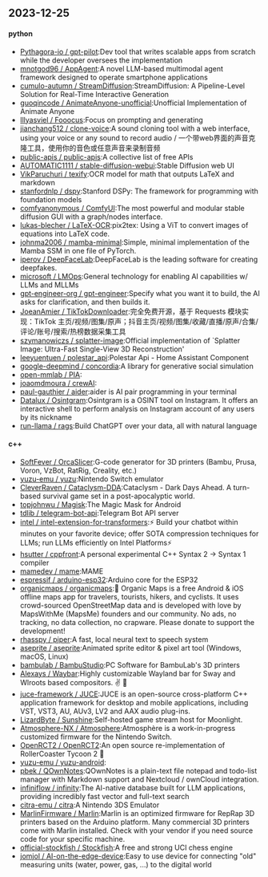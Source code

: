 ## 2023-12-25

#### python
* [Pythagora-io / gpt-pilot](https://github.com/Pythagora-io/gpt-pilot):Dev tool that writes scalable apps from scratch while the developer oversees the implementation
* [mnotgod96 / AppAgent](https://github.com/mnotgod96/AppAgent):A novel LLM-based multimodal agent framework designed to operate smartphone applications
* [cumulo-autumn / StreamDiffusion](https://github.com/cumulo-autumn/StreamDiffusion):StreamDiffusion: A Pipeline-Level Solution for Real-Time Interactive Generation
* [guoqincode / AnimateAnyone-unofficial](https://github.com/guoqincode/AnimateAnyone-unofficial):Unofficial Implementation of Animate Anyone
* [lllyasviel / Fooocus](https://github.com/lllyasviel/Fooocus):Focus on prompting and generating
* [jianchang512 / clone-voice](https://github.com/jianchang512/clone-voice):A sound cloning tool with a web interface, using your voice or any sound to record audio / 一个带web界面的声音克隆工具，使用你的音色或任意声音来录制音频
* [public-apis / public-apis](https://github.com/public-apis/public-apis):A collective list of free APIs
* [AUTOMATIC1111 / stable-diffusion-webui](https://github.com/AUTOMATIC1111/stable-diffusion-webui):Stable Diffusion web UI
* [VikParuchuri / texify](https://github.com/VikParuchuri/texify):OCR model for math that outputs LaTeX and markdown
* [stanfordnlp / dspy](https://github.com/stanfordnlp/dspy):Stanford DSPy: The framework for programming with foundation models
* [comfyanonymous / ComfyUI](https://github.com/comfyanonymous/ComfyUI):The most powerful and modular stable diffusion GUI with a graph/nodes interface.
* [lukas-blecher / LaTeX-OCR](https://github.com/lukas-blecher/LaTeX-OCR):pix2tex: Using a ViT to convert images of equations into LaTeX code.
* [johnma2006 / mamba-minimal](https://github.com/johnma2006/mamba-minimal):Simple, minimal implementation of the Mamba SSM in one file of PyTorch.
* [iperov / DeepFaceLab](https://github.com/iperov/DeepFaceLab):DeepFaceLab is the leading software for creating deepfakes.
* [microsoft / LMOps](https://github.com/microsoft/LMOps):General technology for enabling AI capabilities w/ LLMs and MLLMs
* [gpt-engineer-org / gpt-engineer](https://github.com/gpt-engineer-org/gpt-engineer):Specify what you want it to build, the AI asks for clarification, and then builds it.
* [JoeanAmier / TikTokDownloader](https://github.com/JoeanAmier/TikTokDownloader):完全免费开源，基于 Requests 模块实现：TikTok 主页/视频/图集/原声；抖音主页/视频/图集/收藏/直播/原声/合集/评论/账号/搜索/热榜数据采集工具
* [szymanowiczs / splatter-image](https://github.com/szymanowiczs/splatter-image):Official implementation of `Splatter Image: Ultra-Fast Single-View 3D Reconstruction'
* [leeyuentuen / polestar_api](https://github.com/leeyuentuen/polestar_api):Polestar Api - Home Assistant Component
* [google-deepmind / concordia](https://github.com/google-deepmind/concordia):A library for generative social simulation
* [open-mmlab / PIA](https://github.com/open-mmlab/PIA):
* [joaomdmoura / crewAI](https://github.com/joaomdmoura/crewAI):
* [paul-gauthier / aider](https://github.com/paul-gauthier/aider):aider is AI pair programming in your terminal
* [Datalux / Osintgram](https://github.com/Datalux/Osintgram):Osintgram is a OSINT tool on Instagram. It offers an interactive shell to perform analysis on Instagram account of any users by its nickname
* [run-llama / rags](https://github.com/run-llama/rags):Build ChatGPT over your data, all with natural language

#### c++
* [SoftFever / OrcaSlicer](https://github.com/SoftFever/OrcaSlicer):G-code generator for 3D printers (Bambu, Prusa, Voron, VzBot, RatRig, Creality, etc.)
* [yuzu-emu / yuzu](https://github.com/yuzu-emu/yuzu):Nintendo Switch emulator
* [CleverRaven / Cataclysm-DDA](https://github.com/CleverRaven/Cataclysm-DDA):Cataclysm - Dark Days Ahead. A turn-based survival game set in a post-apocalyptic world.
* [topjohnwu / Magisk](https://github.com/topjohnwu/Magisk):The Magic Mask for Android
* [tdlib / telegram-bot-api](https://github.com/tdlib/telegram-bot-api):Telegram Bot API server
* [intel / intel-extension-for-transformers](https://github.com/intel/intel-extension-for-transformers):⚡ Build your chatbot within minutes on your favorite device; offer SOTA compression techniques for LLMs; run LLMs efficiently on Intel Platforms⚡
* [hsutter / cppfront](https://github.com/hsutter/cppfront):A personal experimental C++ Syntax 2 -> Syntax 1 compiler
* [mamedev / mame](https://github.com/mamedev/mame):MAME
* [espressif / arduino-esp32](https://github.com/espressif/arduino-esp32):Arduino core for the ESP32
* [organicmaps / organicmaps](https://github.com/organicmaps/organicmaps):🍃 Organic Maps is a free Android & iOS offline maps app for travelers, tourists, hikers, and cyclists. It uses crowd-sourced OpenStreetMap data and is developed with love by MapsWithMe (MapsMe) founders and our community. No ads, no tracking, no data collection, no crapware. Please donate to support the development!
* [rhasspy / piper](https://github.com/rhasspy/piper):A fast, local neural text to speech system
* [aseprite / aseprite](https://github.com/aseprite/aseprite):Animated sprite editor & pixel art tool (Windows, macOS, Linux)
* [bambulab / BambuStudio](https://github.com/bambulab/BambuStudio):PC Software for BambuLab's 3D printers
* [Alexays / Waybar](https://github.com/Alexays/Waybar):Highly customizable Wayland bar for Sway and Wlroots based compositors. ✌️ 🎉
* [juce-framework / JUCE](https://github.com/juce-framework/JUCE):JUCE is an open-source cross-platform C++ application framework for desktop and mobile applications, including VST, VST3, AU, AUv3, LV2 and AAX audio plug-ins.
* [LizardByte / Sunshine](https://github.com/LizardByte/Sunshine):Self-hosted game stream host for Moonlight.
* [Atmosphere-NX / Atmosphere](https://github.com/Atmosphere-NX/Atmosphere):Atmosphère is a work-in-progress customized firmware for the Nintendo Switch.
* [OpenRCT2 / OpenRCT2](https://github.com/OpenRCT2/OpenRCT2):An open source re-implementation of RollerCoaster Tycoon 2 🎢
* [yuzu-emu / yuzu-android](https://github.com/yuzu-emu/yuzu-android):
* [pbek / QOwnNotes](https://github.com/pbek/QOwnNotes):QOwnNotes is a plain-text file notepad and todo-list manager with Markdown support and Nextcloud / ownCloud integration.
* [infiniflow / infinity](https://github.com/infiniflow/infinity):The AI-native database built for LLM applications, providing incredibly fast vector and full-text search
* [citra-emu / citra](https://github.com/citra-emu/citra):A Nintendo 3DS Emulator
* [MarlinFirmware / Marlin](https://github.com/MarlinFirmware/Marlin):Marlin is an optimized firmware for RepRap 3D printers based on the Arduino platform. Many commercial 3D printers come with Marlin installed. Check with your vendor if you need source code for your specific machine.
* [official-stockfish / Stockfish](https://github.com/official-stockfish/Stockfish):A free and strong UCI chess engine
* [jomjol / AI-on-the-edge-device](https://github.com/jomjol/AI-on-the-edge-device):Easy to use device for connecting "old" measuring units (water, power, gas, ...) to the digital world
